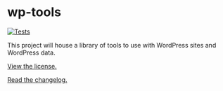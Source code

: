 # wp-tools

[![Tests](https://github.com/JSn1nj4/wp-tools/actions/workflows/tests.yml/badge.svg)](https://github.com/JSn1nj4/wp-tools/actions/workflows/tests.yml)

This project will house a library of tools to use with WordPress sites and WordPress data.

[View the license.][license]

[Read the changelog.][changelog]

[license]: LICENSE.MD
[changelog]: CHANGELOG.MD
